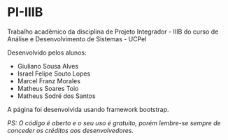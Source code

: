 # PI-IIIB

Trabalho acadêmico da disciplina de Projeto Integrador - IIIB 
do curso de Análise e Desenvolvimento de Sistemas - UCPel

Desenvolvido pelos alunos:
- Giuliano Sousa Alves
- Israel Felipe Souto Lopes
- Marcel Franz Morales
- Matheus Soares Toio
- Matheus Sodré dos Santos

A página foi desenvolvida usando framework bootstrap.

*PS: O código é aberto e o seu uso é gratuito, porém lembre-se sempre de conceder os créditos aos desenvolvedores.*
